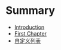 # Summary

* [Introduction](README.md)
* [First Chapter](chapter1.md)
* [自定义列表](zi-ding-yi-lie-biao.md)

